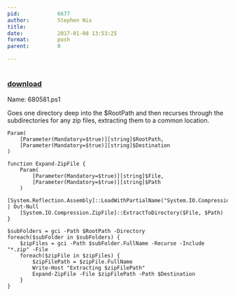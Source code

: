 ```yaml
---
pid:            6677
author:         Stephen Nix
title:          
date:           2017-01-08 13:53:25
format:         posh
parent:         0

---
```


# 

### [download](Scripts\6677.ps1)

Name: 680581.ps1

Goes one directory deep into the $RootPath and then recurses through the subdirectories for any zip files, extracting them to a common location.

```posh
Param(
    [Parameter(Mandatory=$true)][string]$RootPath,
    [Parameter(Mandatory=$true)][string]$Destination
)

function Expand-ZipFile {
    Param(
        [Parameter(Mandatory=$true)][string]$File,
        [Parameter(Mandatory=$true)][string]$Path
    )
    [System.Reflection.Assembly]::LoadWithPartialName("System.IO.Compression.FileSystem") | Out-Null
    [System.IO.Compression.ZipFile]::ExtractToDirectory($File, $Path)
}

$subFolders = gci -Path $RootPath -Directory
foreach($subFolder in $subFolders) {
    $zipFiles = gci -Path $subFolder.FullName -Recurse -Include "*.zip" -File
    foreach($zipFile in $zipFiles) {
        $zipFilePath = $zipFile.FullName
        Write-Host "Extracting $zipFilePath"
        Expand-ZipFile -File $zipFilePath -Path $Destination
    }
}
```
